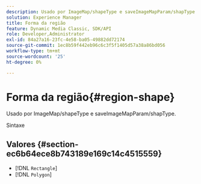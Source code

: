```yaml
---
description: Usado por ImageMap/shapeType e saveImageMapParam/shapType.
solution: Experience Manager
title: Forma da região
feature: Dynamic Media Classic, SDK/API
role: Developer,Administrator
exl-id: 84a27a16-23fc-4e58-ba05-49882dd72174
source-git-commit: 1ec8b59f442eb96c6c3f5f1405d57a38a86bd056
workflow-type: tm+mt
source-wordcount: '25'
ht-degree: 0%

---
```


# Forma da região{#region-shape}

Usado por ImageMap/shapeType e saveImageMapParam/shapType.

Sintaxe

## Valores {#section-ec6b64ece8b743189e169c14c4515559}

* [!DNL `Rectangle`]
* [!DNL `Polygon`]
